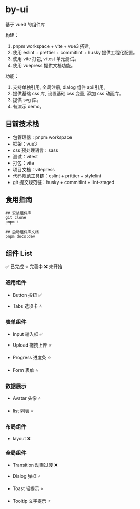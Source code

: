 # by-ui

基于 vue3 的组件库

构建：

1. pnpm workspace + vite + vue3 搭建。
2. 使用 eslint + prettier + commitlint + husky 提供工程化配置。
3. 使用 vite 打包, vitest 单元测试。
4. 使用 vuepress 提供文档功能。

功能：

1. 支持单独引用, 全局注册, dialog 组件 api 引用。
2. 提供基础 css 库, 设置基础 css 变量, 添加 css 动画库。
3. 提供 svg 库。
4. 有演示 demo。

## 目前技术栈

- 包管理器：pnpm workspace
- 框架：vue3
- css 预处理语言：sass
- 测试：vitest
- 打包：vite
- 项目文档：vitepress
- 代码规范工具链：eslint + prittier + stylelint
- git 提交规范链：husky + commitlint + lint-staged

## 食用指南

```
## 安装组件库
git clone
pnpm i

## 启动组件库文档
pnpm docs:dev
```

## 组件 List

✅ 已完成 ⭐️ 完善中 ❌ 未开始

### 通用组件

- Button 按钮 ✅

- Tabs 选项卡 ⭐️

### 表单组件

- Input 输入框 ✅

- Upload 拖拽上传 ⭐️

- Progress 进度条 ⭐️

- Form 表单 ⭐️

### 数据展示

- Avatar 头像 ⭐️

- list 列表 ⭐️

### 布局组件

- layout ❌

### 全局组件

- Transition 动画过渡 ❌

- Dialog 弹框 ⭐️

- Toast 轻提示 ⭐️

- Tooltip 文字提示 ⭐️
